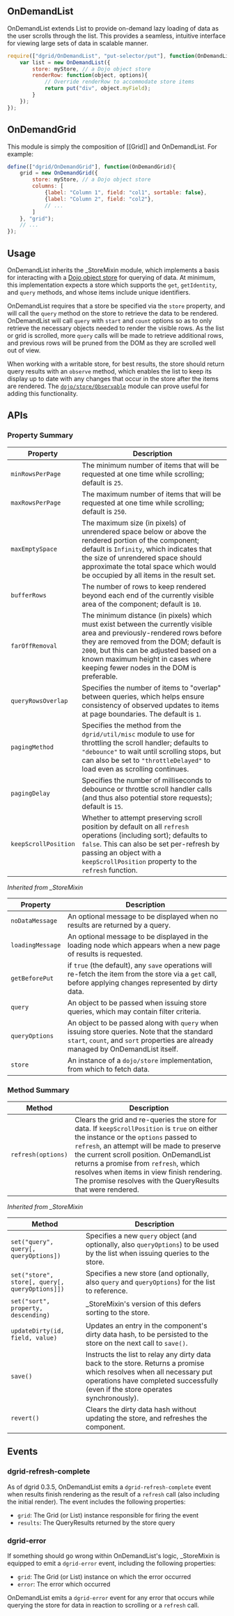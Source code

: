 ## OnDemandList

OnDemandList extends List to provide on-demand lazy loading of data as the user
scrolls through the list. This provides a seamless, intuitive interface for
viewing large sets of data in scalable manner.

```js
require(["dgrid/OnDemandList", "put-selector/put"], function(OnDemandList, put){
    var list = new OnDemandList({
        store: myStore, // a Dojo object store
        renderRow: function(object, options){
            // Override renderRow to accommodate store items
            return put("div", object.myField);
        }
    });
});
```

## OnDemandGrid

This module is simply the composition of [[Grid]] and OnDemandList. For example:

```js
define(["dgrid/OnDemandGrid"], function(OnDemandGrid){
    grid = new OnDemandGrid({
        store: myStore, // a Dojo object store
        columns: [
            {label: "Column 1", field: "col1", sortable: false},
            {label: "Column 2", field: "col2"},
            // ...
        ]
    }, "grid");
    // ...
});
```

## Usage

OnDemandList inherits the \_StoreMixin module, which implements a basis for
interacting with a [Dojo object
store](http://dojotoolkit.org/reference-guide/dojo/store.html) for querying of
data. At minimum, this implementation expects a store which supports the `get`,
`getIdentity`, and `query` methods, and whose items include unique identifiers.

OnDemandList requires that a store be specified via the `store` property, and
will call the `query` method on the store to retrieve the data to be rendered.
OnDemandList will call `query` with `start` and `count` options so as to only
retrieve the necessary objects needed to render the visible rows. As the list or
grid is scrolled, more `query` calls will be made to retrieve additional rows,
and previous rows will be pruned from the DOM as they are scrolled well out of
view.

When working with a writable store, for best results, the store should return
query results with an `observe` method, which enables the list to keep its
display up to date with any changes that occur in the store after the items are
rendered. The
[`dojo/store/Observable`](http://dojotoolkit.org/reference-guide/dojo/store/Observable.html)
module can prove useful for adding this functionality.

## APIs

### Property Summary

Property | Description
-------- | -----------
`minRowsPerPage` | The minimum number of items that will be requested at one time while scrolling; default is `25`.
`maxRowsPerPage` | The maximum number of items that will be requested at one time while scrolling; default is `250`.
`maxEmptySpace` | The maximum size (in pixels) of unrendered space below or above the rendered portion of the component; default is `Infinity`, which indicates that the size of unrendered space should approximate the total space which would be occupied by all items in the result set.
`bufferRows` | The number of rows to keep rendered beyond each end of the currently visible area of the component; default is `10`.
`farOffRemoval` | The minimum distance (in pixels) which must exist between the currently visible area and previously-rendered rows before they are removed from the DOM; default is `2000`, but this can be adjusted based on a known maximum height in cases where keeping fewer nodes in the DOM is preferable.
`queryRowsOverlap` | Specifies the number of items to "overlap" between queries, which helps ensure consistency of observed updates to items at page boundaries. The default is `1`.
`pagingMethod` | Specifies the method from the `dgrid/util/misc` module to use for throttling the scroll handler; defaults to `"debounce"` to wait until scrolling stops, but can also be set to `"throttleDelayed"` to load even as scrolling continues.
`pagingDelay` | Specifies the number of milliseconds to debounce or throttle scroll handler calls (and thus also potential store requests); default is `15`.
`keepScrollPosition` | Whether to attempt preserving scroll position by default on all `refresh` operations (including sort); defaults to `false`.  This can also be set per-refresh by passing an object with a `keepScrollPosition` property to the `refresh` function.

*Inherited from _StoreMixin*

Property | Description
-------- | -----------
`noDataMessage` | An optional message to be displayed when no results are returned by a query.
`loadingMessage` | An optional message to be displayed in the loading node which appears when a new page of results is requested.
`getBeforePut` | if `true` (the default), any `save` operations will re-fetch the item from the store via a `get` call, before applying changes represented by dirty data.
`query` | An object to be passed when issuing store queries, which may contain filter criteria.
`queryOptions` | An object to be passed along with `query` when issuing store queries.  Note that the standard `start`, `count`, and `sort` properties are already managed by OnDemandList itself.
`store` | An instance of a `dojo/store` implementation, from which to fetch data.

### Method Summary 

Method | Description
------ | -----------
`refresh(options)` | Clears the grid and re-queries the store for data.  If `keepScrollPosition` is `true` on either the instance or the `options` passed to `refresh`, an attempt will be made to preserve the current scroll position.  OnDemandList returns a promise from `refresh`, which resolves when items in view finish rendering.  The promise resolves with the QueryResults that were rendered.

*Inherited from _StoreMixin*

Method | Description
------ | -----------
`set("query", query[, queryOptions])` | Specifies a new `query` object (and optionally, also `queryOptions`) to be used by the list when issuing queries to the store.
`set("store", store[, query[, queryOptions]])` | Specifies a new store (and optionally, also `query` and `queryOptions`) for the list to reference.
`set("sort", property, descending)` | \_StoreMixin's version of this defers sorting to the store.
`updateDirty(id, field, value)` | Updates an entry in the component's dirty data hash, to be persisted to the store on the next call to `save()`.
`save()` | Instructs the list to relay any dirty data back to the store. Returns a promise which resolves when all necessary put operations have completed successfully (even if the store operates synchronously).
`revert()` | Clears the dirty data hash without updating the store, and refreshes the component.

## Events

### dgrid-refresh-complete

As of dgrid 0.3.5, OnDemandList emits a `dgrid-refresh-complete` event when
results finish rendering as the result of a `refresh` call (also including the
initial render). The event includes the following properties:

* `grid`: The Grid (or List) instance responsible for firing the event
* `results`: The QueryResults returned by the store query

### dgrid-error

If something should go wrong within OnDemandList's logic, \_StoreMixin is
equipped to emit a `dgrid-error` event, including the following properties:

* `grid`: The Grid (or List) instance on which the error occurred
* `error`: The error which occurred

OnDemandList emits a `dgrid-error` event for any error that occurs while
querying the store for data in reaction to scrolling or a `refresh` call.